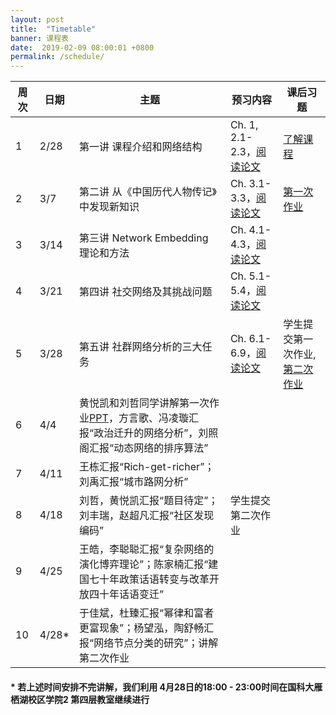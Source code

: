 ```yaml
---
layout: post
title:  "Timetable"
banner: 课程表
date:  2019-02-09 08:00:01 +0800
permalink: /schedule/
---
```



周次|日期|主题|预习内容|课后习题
-------|------|------|------------|------------
1 |2/28|第一讲 课程介绍和网络结构|Ch. 1, 2.1-2.3，[阅读论文](https://tjluo-ucas.github.io/ns/books/#lecture-1)|[了解课程](https://tjluo-ucas.github.io/ns)
2 |3/7|第二讲 从《中国历代人物传记》中发现新知识|Ch. 3.1-3.3，[阅读论文](https://tjluo-ucas.github.io/ns/books/#lecture-2)|[第一次作业](https://tjluo-ucas.github.io/ns/assignment/#a1)
3 |3/14|第三讲 Network Embedding 理论和方法|Ch. 4.1-4.3，[阅读论文](https://tjluo-ucas.github.io/ns/books/#lecture-3)|	
4 |3/21|第四讲 社交网络及其挑战问题|Ch. 5.1-5.4，[阅读论文](https://tjluo-ucas.github.io/ns/books/#lecture-4)|
5 |3/28|第五讲 社群网络分析的三大任务|Ch. 6.1-6.9，[阅读论文](https://tjluo-ucas.github.io/ns/books/#lecture-5)|学生提交第一次作业, [第二次作业](https://tjluo-ucas.github.io/ns/assignment/#a2)
6 |4/4|黄悦凯和刘哲同学讲解第一次作业[PPT](/ns/docs/homework01wyk-lz.pptx)，方言歌、冯凌璇汇报“政治迁升的网络分析”，刘照阁汇报“动态网络的排序算法”|  |
7 |4/11|王栋汇报“Rich-get-richer”；刘禹汇报“城市路网分析”|  |
8 |4/18|刘哲，黄悦凯汇报“题目待定”；刘丰瑞，赵超凡汇报“社区发现编码”|学生提交第二次作业 |
9 |4/25|王皓，李聪聪汇报“复杂网络的演化博弈理论”；陈家楠汇报“建国七十年政策话语转变与改革开放四十年话语变迁”| |
10|4/28*|于佳斌，杜臻汇报“幂律和富者更富现象”；杨望泓，陶舒畅汇报“网络节点分类的研究”；讲解第二次作业| |

#### * 若上述时间安排不完讲解，我们利用 4月28日的18:00 - 23:00时间在国科大雁栖湖校区学院2 第四层教室继续进行